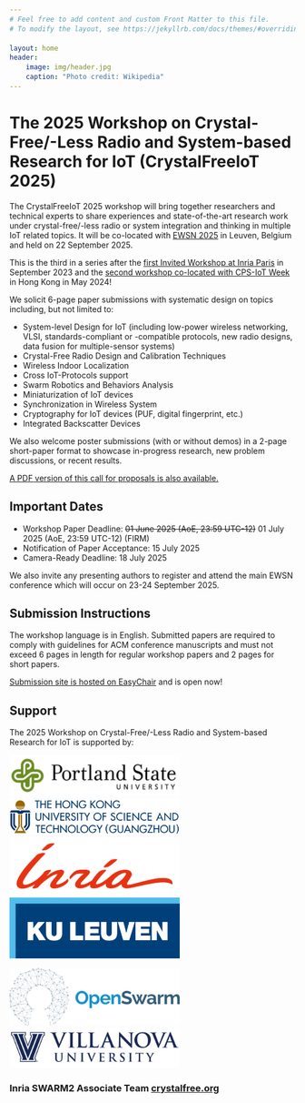 ```yaml
---
# Feel free to add content and custom Front Matter to this file.
# To modify the layout, see https://jekyllrb.com/docs/themes/#overriding-theme-defaults

layout: home
header:
	image: img/header.jpg
	caption: "Photo credit: Wikipedia"
---
```


<h1>The 2025 Workshop on Crystal-Free/-Less Radio and System-based Research for IoT (CrystalFreeIoT 2025)</h1>

The CrystalFreeIoT 2025 workshop will bring together researchers and technical experts to share experiences and state-of-the-art research work under crystal-free/-less radio or system integration and thinking in multiple IoT related topics. It will be co-located with [EWSN 2025](https://www.ewsn25.cs.kuleuven.be/) in Leuven, Belgium and held on 22 September 2025.

This is the third in a series after the [first Invited Workshop at Inria Paris](http://parisworkshop.crystalfree.org/) in September 2023 and the [second workshop co-located with CPS-IoT Week](https://crystalfreeiot.hkust-gz.edu.cn/) in Hong Kong in May 2024!

We solicit 6-page paper submissions with systematic design on topics including, but not limited to:

* System-level Design for IoT (including low-power wireless networking, VLSI, standards-compliant or -compatible protocols, new radio designs, data fusion for multiple-sensor systems)
* Crystal-Free Radio Design and Calibration Techniques
* Wireless Indoor Localization
* Cross IoT-Protocols support
* Swarm Robotics and Behaviors Analysis
* Miniaturization of IoT devices
* Synchronization in Wireless System
* Cryptography for IoT devices (PUF, digital fingerprint, etc.)
* Integrated Backscatter Devices

We also welcome poster submissions (with or without demos) in a 2-page short-paper format to showcase in-progress research, new problem discussions, or recent results.

[A PDF version of this call for proposals is also available.](doc/CrystalFreeIoT2025-CFP_v2.pdf)

## Important Dates

* Workshop Paper Deadline: ~~01 June 2025 (AoE, 23:59 UTC-12)~~ 01 July 2025 (AoE, 23:59 UTC-12) (FIRM)
* Notification of Paper Acceptance: 15 July 2025
* Camera-Ready Deadline: 18 July 2025

We also invite any presenting authors to register and attend the main EWSN conference which will occur on 23-24 September 2025.

## Submission Instructions

The workshop language is in English. Submitted papers are required to comply with guidelines for ACM conference manuscripts and must not exceed 6 pages in length for regular workshop papers and 2 pages for short papers.

[Submission site is hosted on EasyChair](https://easychair.org/conferences?conf=crystalfreeiot2025) and is open now!

## Support

The 2025 Workshop on Crystal-Free/-Less Radio and System-based Research for IoT is supported by:

<img src="img/pdx.png" style="width:300px;"> 
<img src="img/hkustgz.png" style="width:300px;"> 

<img src="img/inria.png" style="width:300px;"> 
<img src="img/kuleuven.png" style="width:300px;"> 

[<img src="img/openswarm.png" style="width:300px;">](https://openswarm.eu/)
[<img src="img/villanova.jpg" style="width:300px;">](https://www.ece.villanova.edu/)


### Inria SWARM2 Associate Team [crystalfree.org](http://www.crystalfree.org)
